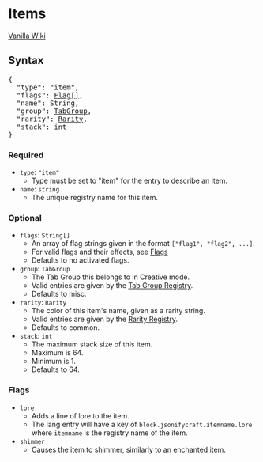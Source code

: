 # Items

<a href="https://minecraft.gamepedia.com/Item" target="_blank">Vanilla Wiki</a>

## Syntax

<pre class="styledpre">
{
  "type": "item",
  "flags": <a href="./#flags">Flag[]</a>,
  "name": String,
  "group": <a href="./../registries/tabgroup">TabGroup</a>,
  "rarity": <a href="./../registries/rarity">Rarity</a>,
  "stack": int
}
</pre>

### Required

* `type`: `"item"`
    * Type must be set to "item" for the entry to describe an item.
* `name`: `string`
    * The unique registry name for this item.

### Optional

* `flags`: `String[]`
    * An array of flag strings given in the format `["flag1", "flag2", ...]`.
    * For valid flags and their effects, see [Flags](./#flags)
    * Defaults to no activated flags.
* `group`: `TabGroup`
    * The Tab Group this belongs to in Creative mode.
    * Valid entries are given by the [Tab Group Registry](./../registries/tabgroup).
    * Defaults to misc.
* `rarity`: `Rarity`
    * The color of this item's name, given as a rarity string.
    * Valid entries are given by the [Rarity Registry](./../registries/rarity).
    * Defaults to common.
* `stack`: `int`
    * The maximum stack size of this item.
    * Maximum is 64.
    * Minimum is 1.
    * Defaults to 64.

### Flags
* `lore`
    * Adds a line of lore to the item.
    * The lang entry will have a key of `block.jsonifycraft.itemname.lore` where `itemname` is the registry name of the item.
* `shimmer`
    * Causes the item to shimmer, similarly to an enchanted item.
